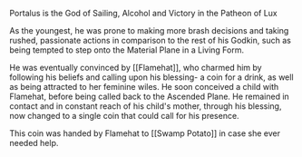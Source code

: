 Portalus is the God of Sailing, Alcohol and Victory in the Patheon of Lux 

As the youngest, he was prone to making more brash decisions and taking rushed, passionate actions in comparison to the rest of his Godkin, such as being tempted to step onto the Material Plane in a Living Form. 

He was eventually convinced by [[Flamehat]], who charmed him by following his beliefs and calling upon his blessing- a coin for a drink, as well as being attracted to her feminine wiles. He soon conceived a child with Flamehat, before being called back to the Ascended Plane. He remained in contact and in constant reach of his child's mother, through his blessing, now changed to a single coin that could call for his presence.

This coin was handed by Flamehat to [[Swamp Potato]] in case she ever needed help. 